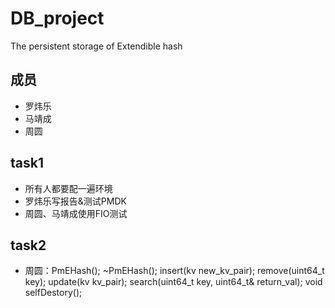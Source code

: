 # DB_project
The persistent storage of Extendible hash

## 成员
* 罗炜乐
* 马靖成
* 周圆

## task1
* 所有人都要配一遍环境
* 罗炜乐写报告&测试PMDK
* 周圆、马靖成使用FIO测试

## task2
* 周圆：PmEHash(); ~PmEHash(); insert(kv new_kv_pair); remove(uint64_t key); update(kv kv_pair); search(uint64_t key, uint64_t& return_val); void selfDestory();
